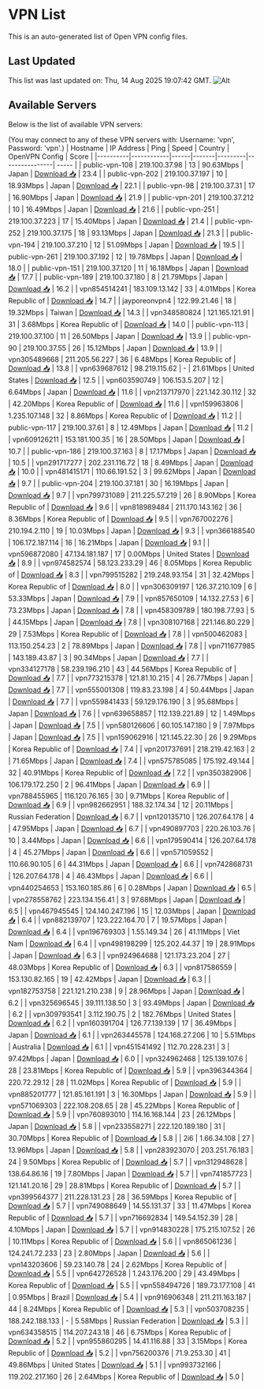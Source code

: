# VPN List

This is an auto-generated list of Open VPN config files.

## Last Updated

This list was last updated on: Thu, 14 Aug 2025 19:07:42 GMT.
![Alt](https://repobeats.axiom.co/api/embed/186b98318ef1479477931607c1ad7d823f12451f.svg "Repobeats analytics image")

## Available Servers

Below is the list of available VPN servers:

(You may connect to any of these VPN servers with: Username: 'vpn', Password: 'vpn'.)
| Hostname | IP Address | Ping | Speed | Country | OpenVPN Config | Score |
|----------|------------|------|-------|---------|----------------| ----- |
| public-vpn-108 | 219.100.37.98 | 13 | 90.63Mbps | Japan | [Download 📥](./configs/server_0_JP.ovpn) | 23.4 |
| public-vpn-202 | 219.100.37.197 | 10 | 18.93Mbps | Japan | [Download 📥](./configs/server_1_JP.ovpn) | 22.1 |
| public-vpn-98 | 219.100.37.31 | 17 | 16.90Mbps | Japan | [Download 📥](./configs/server_2_JP.ovpn) | 21.9 |
| public-vpn-201 | 219.100.37.212 | 10 | 16.49Mbps | Japan | [Download 📥](./configs/server_3_JP.ovpn) | 21.6 |
| public-vpn-251 | 219.100.37.223 | 17 | 15.40Mbps | Japan | [Download 📥](./configs/server_4_JP.ovpn) | 21.4 |
| public-vpn-252 | 219.100.37.175 | 18 | 93.13Mbps | Japan | [Download 📥](./configs/server_5_JP.ovpn) | 21.3 |
| public-vpn-194 | 219.100.37.210 | 12 | 51.09Mbps | Japan | [Download 📥](./configs/server_6_JP.ovpn) | 19.5 |
| public-vpn-261 | 219.100.37.192 | 12 | 19.78Mbps | Japan | [Download 📥](./configs/server_7_JP.ovpn) | 18.0 |
| public-vpn-151 | 219.100.37.120 | 11 | 16.18Mbps | Japan | [Download 📥](./configs/server_8_JP.ovpn) | 17.7 |
| public-vpn-189 | 219.100.37.180 | 8 | 21.79Mbps | Japan | [Download 📥](./configs/server_9_JP.ovpn) | 16.2 |
| vpn854514241 | 183.109.13.142 | 33 | 4.01Mbps | Korea Republic of | [Download 📥](./configs/server_10_KR.ovpn) | 14.7 |
| jayporeonvpn4 | 122.99.21.46 | 18 | 19.32Mbps | Taiwan | [Download 📥](./configs/server_11_TW.ovpn) | 14.3 |
| vpn348580824 | 121.165.121.91 | 31 | 3.68Mbps | Korea Republic of | [Download 📥](./configs/server_12_KR.ovpn) | 14.0 |
| public-vpn-113 | 219.100.37.100 | 11 | 26.50Mbps | Japan | [Download 📥](./configs/server_13_JP.ovpn) | 13.9 |
| public-vpn-90 | 219.100.37.55 | 26 | 15.12Mbps | Japan | [Download 📥](./configs/server_14_JP.ovpn) | 13.9 |
| vpn305489668 | 211.205.56.227 | 36 | 6.48Mbps | Korea Republic of | [Download 📥](./configs/server_15_KR.ovpn) | 13.8 |
| vpn639687612 | 98.219.115.62 | - | 21.61Mbps | United States | [Download 📥](./configs/server_16_US.ovpn) | 12.5 |
| vpn603590749 | 106.153.5.207 | 12 | 6.64Mbps | Japan | [Download 📥](./configs/server_17_JP.ovpn) | 11.6 |
| vpn213717970 | 221.142.30.112 | 32 | 42.20Mbps | Korea Republic of | [Download 📥](./configs/server_18_KR.ovpn) | 11.6 |
| vpn159963806 | 1.235.107.148 | 32 | 8.86Mbps | Korea Republic of | [Download 📥](./configs/server_19_KR.ovpn) | 11.2 |
| public-vpn-117 | 219.100.37.61 | 8 | 12.49Mbps | Japan | [Download 📥](./configs/server_20_JP.ovpn) | 11.2 |
| vpn609126211 | 153.181.100.35 | 16 | 28.50Mbps | Japan | [Download 📥](./configs/server_21_JP.ovpn) | 10.7 |
| public-vpn-186 | 219.100.37.163 | 8 | 17.17Mbps | Japan | [Download 📥](./configs/server_22_JP.ovpn) | 10.5 |
| vpn291717277 | 202.231.116.72 | 18 | 8.49Mbps | Japan | [Download 📥](./configs/server_23_JP.ovpn) | 10.0 |
| vpn481415171 | 110.66.191.52 | 3 | 99.62Mbps | Japan | [Download 📥](./configs/server_24_JP.ovpn) | 9.7 |
| public-vpn-204 | 219.100.37.181 | 30 | 16.19Mbps | Japan | [Download 📥](./configs/server_25_JP.ovpn) | 9.7 |
| vpn799731089 | 211.225.57.219 | 26 | 8.90Mbps | Korea Republic of | [Download 📥](./configs/server_26_KR.ovpn) | 9.6 |
| vpn818989484 | 211.170.143.162 | 36 | 8.36Mbps | Korea Republic of | [Download 📥](./configs/server_27_KR.ovpn) | 9.5 |
| vpn767002276 | 210.194.2.110 | 19 | 10.03Mbps | Japan | [Download 📥](./configs/server_28_JP.ovpn) | 9.3 |
| vpn366188540 | 106.172.187.114 | 16 | 16.21Mbps | Japan | [Download 📥](./configs/server_29_JP.ovpn) | 9.1 |
| vpn596872080 | 47.134.181.187 | 17 | 0.00Mbps | United States | [Download 📥](./configs/server_30_US.ovpn) | 8.9 |
| vpn974582574 | 58.123.233.29 | 46 | 8.05Mbps | Korea Republic of | [Download 📥](./configs/server_31_KR.ovpn) | 8.3 |
| vpn799515282 | 219.248.93.154 | 31 | 32.42Mbps | Korea Republic of | [Download 📥](./configs/server_32_KR.ovpn) | 8.0 |
| vpn306309197 | 126.37.210.109 | 6 | 53.33Mbps | Japan | [Download 📥](./configs/server_33_JP.ovpn) | 7.9 |
| vpn857650109 | 14.132.27.53 | 6 | 73.23Mbps | Japan | [Download 📥](./configs/server_34_JP.ovpn) | 7.8 |
| vpn458309789 | 180.198.77.93 | 5 | 44.15Mbps | Japan | [Download 📥](./configs/server_35_JP.ovpn) | 7.8 |
| vpn308107168 | 221.146.80.229 | 29 | 7.53Mbps | Korea Republic of | [Download 📥](./configs/server_36_KR.ovpn) | 7.8 |
| vpn500462083 | 113.150.254.23 | 2 | 78.89Mbps | Japan | [Download 📥](./configs/server_37_JP.ovpn) | 7.8 |
| vpn711677985 | 143.189.43.87 | 3 | 90.34Mbps | Japan | [Download 📥](./configs/server_38_JP.ovpn) | 7.7 |
| vpn334127178 | 58.239.196.210 | 43 | 44.56Mbps | Korea Republic of | [Download 📥](./configs/server_39_KR.ovpn) | 7.7 |
| vpn773215378 | 121.81.10.215 | 4 | 26.77Mbps | Japan | [Download 📥](./configs/server_40_JP.ovpn) | 7.7 |
| vpn555001308 | 119.83.23.198 | 4 | 50.44Mbps | Japan | [Download 📥](./configs/server_41_JP.ovpn) | 7.7 |
| vpn559841433 | 59.129.176.190 | 3 | 95.68Mbps | Japan | [Download 📥](./configs/server_42_JP.ovpn) | 7.6 |
| vpn639658857 | 112.139.221.89 | 12 | 1.49Mbps | Japan | [Download 📥](./configs/server_43_JP.ovpn) | 7.5 |
| vpn580126606 | 60.105.147.180 | 9 | 7.97Mbps | Japan | [Download 📥](./configs/server_44_JP.ovpn) | 7.5 |
| vpn159062916 | 121.145.22.30 | 26 | 9.29Mbps | Korea Republic of | [Download 📥](./configs/server_45_KR.ovpn) | 7.4 |
| vpn201737691 | 218.219.42.163 | 2 | 71.65Mbps | Japan | [Download 📥](./configs/server_46_JP.ovpn) | 7.4 |
| vpn575785085 | 175.192.49.144 | 32 | 40.91Mbps | Korea Republic of | [Download 📥](./configs/server_47_KR.ovpn) | 7.2 |
| vpn350382906 | 106.179.172.250 | 2 | 96.41Mbps | Japan | [Download 📥](./configs/server_48_JP.ovpn) | 6.9 |
| vpn788455965 | 116.120.76.165 | 30 | 9.71Mbps | Korea Republic of | [Download 📥](./configs/server_49_KR.ovpn) | 6.9 |
| vpn982662951 | 188.32.174.34 | 12 | 20.11Mbps | Russian Federation | [Download 📥](./configs/server_50_RU.ovpn) | 6.7 |
| vpn120135710 | 126.207.64.178 | 4 | 47.95Mbps | Japan | [Download 📥](./configs/server_51_JP.ovpn) | 6.7 |
| vpn490897703 | 220.26.103.76 | 10 | 3.44Mbps | Japan | [Download 📥](./configs/server_52_JP.ovpn) | 6.6 |
| vpn179590414 | 126.207.64.178 | 4 | 45.27Mbps | Japan | [Download 📥](./configs/server_53_JP.ovpn) | 6.6 |
| vpn571059552 | 110.66.90.105 | 6 | 44.31Mbps | Japan | [Download 📥](./configs/server_54_JP.ovpn) | 6.6 |
| vpn742868731 | 126.207.64.178 | 4 | 46.43Mbps | Japan | [Download 📥](./configs/server_55_JP.ovpn) | 6.6 |
| vpn440254653 | 153.160.185.86 | 6 | 0.28Mbps | Japan | [Download 📥](./configs/server_56_JP.ovpn) | 6.5 |
| vpn278558762 | 223.134.156.41 | 3 | 97.68Mbps | Japan | [Download 📥](./configs/server_57_JP.ovpn) | 6.5 |
| vpn467945545 | 124.140.247.196 | 15 | 12.03Mbps | Japan | [Download 📥](./configs/server_58_JP.ovpn) | 6.4 |
| vpn882139707 | 123.222.164.70 | 7 | 19.57Mbps | Japan | [Download 📥](./configs/server_59_JP.ovpn) | 6.4 |
| vpn196769303 | 1.55.149.34 | 26 | 41.11Mbps | Viet Nam | [Download 📥](./configs/server_60_VN.ovpn) | 6.4 |
| vpn498198299 | 125.202.44.37 | 19 | 28.91Mbps | Japan | [Download 📥](./configs/server_61_JP.ovpn) | 6.3 |
| vpn924964688 | 121.173.23.204 | 27 | 48.03Mbps | Korea Republic of | [Download 📥](./configs/server_62_KR.ovpn) | 6.3 |
| vpn817586559 | 153.130.82.165 | 19 | 42.42Mbps | Japan | [Download 📥](./configs/server_63_JP.ovpn) | 6.3 |
| vpn182753758 | 221.121.210.238 | 9 | 28.96Mbps | Japan | [Download 📥](./configs/server_64_JP.ovpn) | 6.2 |
| vpn325696545 | 39.111.138.50 | 3 | 93.49Mbps | Japan | [Download 📥](./configs/server_65_JP.ovpn) | 6.2 |
| vpn309793541 | 3.112.190.75 | 2 | 182.76Mbps | United States | [Download 📥](./configs/server_66_US.ovpn) | 6.2 |
| vpn160391704 | 126.77.139.139 | 17 | 36.49Mbps | Japan | [Download 📥](./configs/server_67_JP.ovpn) | 6.1 |
| vpn263445578 | 124.168.27.206 | 10 | 5.51Mbps | Australia | [Download 📥](./configs/server_68_AU.ovpn) | 6.1 |
| vpn451541492 | 112.70.228.231 | 3 | 97.42Mbps | Japan | [Download 📥](./configs/server_69_JP.ovpn) | 6.0 |
| vpn324962468 | 125.139.107.6 | 28 | 23.81Mbps | Korea Republic of | [Download 📥](./configs/server_70_KR.ovpn) | 5.9 |
| vpn396344364 | 220.72.29.12 | 28 | 11.02Mbps | Korea Republic of | [Download 📥](./configs/server_71_KR.ovpn) | 5.9 |
| vpn885201777 | 121.85.161.191 | 3 | 16.30Mbps | Japan | [Download 📥](./configs/server_72_JP.ovpn) | 5.9 |
| vpn571069303 | 222.108.208.65 | 28 | 45.22Mbps | Korea Republic of | [Download 📥](./configs/server_73_KR.ovpn) | 5.9 |
| vpn760893010 | 114.16.168.144 | 23 | 26.12Mbps | Japan | [Download 📥](./configs/server_74_JP.ovpn) | 5.8 |
| vpn233558271 | 222.120.189.180 | 31 | 30.70Mbps | Korea Republic of | [Download 📥](./configs/server_75_KR.ovpn) | 5.8 |
| 2i6 | 1.66.34.108 | 27 | 13.96Mbps | Japan | [Download 📥](./configs/server_76_JP.ovpn) | 5.8 |
| vpn283923070 | 203.251.76.183 | 24 | 9.50Mbps | Korea Republic of | [Download 📥](./configs/server_77_KR.ovpn) | 5.7 |
| vpn312948628 | 138.64.86.16 | 19 | 7.80Mbps | Japan | [Download 📥](./configs/server_78_JP.ovpn) | 5.7 |
| vpn741857723 | 121.141.20.16 | 29 | 28.81Mbps | Korea Republic of | [Download 📥](./configs/server_79_KR.ovpn) | 5.7 |
| vpn399564377 | 211.228.131.23 | 28 | 36.59Mbps | Korea Republic of | [Download 📥](./configs/server_80_KR.ovpn) | 5.7 |
| vpn749088649 | 14.55.131.37 | 33 | 11.47Mbps | Korea Republic of | [Download 📥](./configs/server_81_KR.ovpn) | 5.7 |
| vpn716692834 | 149.54.152.39 | 28 | 4.10Mbps | Japan | [Download 📥](./configs/server_82_JP.ovpn) | 5.7 |
| vpn914830228 | 175.215.107.52 | 26 | 10.11Mbps | Korea Republic of | [Download 📥](./configs/server_83_KR.ovpn) | 5.6 |
| vpn865061236 | 124.241.72.233 | 23 | 2.80Mbps | Japan | [Download 📥](./configs/server_84_JP.ovpn) | 5.6 |
| vpn143203606 | 59.23.140.78 | 24 | 2.62Mbps | Korea Republic of | [Download 📥](./configs/server_85_KR.ovpn) | 5.5 |
| vpn642726528 | 1.243.176.200 | 29 | 43.49Mbps | Korea Republic of | [Download 📥](./configs/server_86_KR.ovpn) | 5.5 |
| vpn558494726 | 189.73.177.108 | 41 | 0.95Mbps | Brazil | [Download 📥](./configs/server_87_BR.ovpn) | 5.4 |
| vpn916906348 | 211.211.163.187 | 44 | 8.24Mbps | Korea Republic of | [Download 📥](./configs/server_88_KR.ovpn) | 5.3 |
| vpn503708235 | 188.242.188.133 | - | 5.58Mbps | Russian Federation | [Download 📥](./configs/server_89_RU.ovpn) | 5.3 |
| vpn634358515 | 114.207.243.18 | 46 | 6.75Mbps | Korea Republic of | [Download 📥](./configs/server_90_KR.ovpn) | 5.2 |
| vpn955860295 | 14.41.116.88 | 33 | 3.15Mbps | Korea Republic of | [Download 📥](./configs/server_91_KR.ovpn) | 5.2 |
| vpn756200376 | 71.9.253.30 | 41 | 49.86Mbps | United States | [Download 📥](./configs/server_92_US.ovpn) | 5.1 |
| vpn993732166 | 119.202.217.160 | 26 | 2.64Mbps | Korea Republic of | [Download 📥](./configs/server_93_KR.ovpn) | 5.0 |
